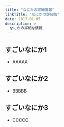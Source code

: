 ```yaml
---
title: "なにかの詳細情報"
linkTitle: "なにかの詳細情"
date: 2017-01-05
description: >
  なにかの詳細な情報
---
```


## すごいなにか1
- AAAAA

## すごいなにか2
- BBBBB

## すごいなにか3
- CCCCC

